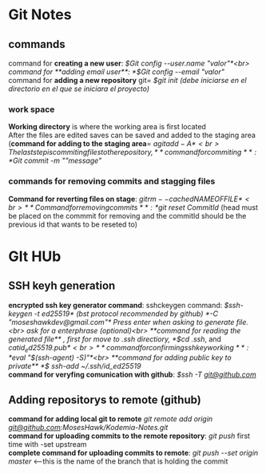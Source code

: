 # Git  Notes
## commands
command for **creating a new user**: *$Git config --user.name "valor"*<br>
command for **adding email user**: *$Git config --email "valor"*<br>
command for **adding a new repository** git= *$git init (debe iniciarse en el directorio en el que se iniciara el proyecto)*<br>

### work space

**Working directory** is where the working area is first located<br>
After the files are edited saves can be saved and added to the staging area (**command for adding to the staging area**= *$agit add -A*<br>
The last step is commiting files to the repository, **command for commiting**: *$Git commit -m ""message"*<br>

### commands for removing commits and stagging files<br>
**Command for reverting files on stage**: *$git rm --cached NAMEOFFILE*<br>
**Command for removing commits**:*$git reset CommitId* (head must be placed on the commmit for removing and the commitId should be the previous id that wants to be reseted to)



# GIt HUb

## SSH keyh generation
**encrypted ssh key generator command**:  sshckeygen command: *$ssh-keygen -t ed25519* (bst protocol recommended by github) *-C "moseshawkdev@gmail.com"*
Press enter when asking to generate file.<br>
ask for a enterphrase (optional)<br>
**command for reading the generated file** , first for move to .ssh directiory, *$cd .ssh*, and *$cat id_ed25519.pub*<br>
**command for confirming ssh key working**: *$eval "$(ssh-agent) -S)"*<br>
**command for adding public key to private** *$ ssh-add ~/.ssh/id_ed25519*<br>
**command for veryfing comunication with github**: *$ssh -T git@github.com*

## Adding repositorys to remote (github)

**command for adding local git to remote** *git remote add origin git@github.com:MosesHawk/Kodemia-Notes.git*<br>
**command for uploading commits to the remote repository**: *git push* first time with -set upstream <br>
**complete command for uploading commits to remote**: *git push --set origin master* <--this is the name of the branch that is holding the commit<br>
